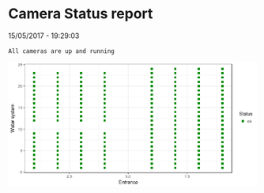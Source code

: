 Camera Status report
================
15/05/2017 - 19:29:03

    All cameras are up and running

![](camreport_files/figure-markdown_github/unnamed-chunk-2-1.png)
